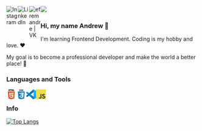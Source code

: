 [<img align="left" alt="Instagram" width="30px" src="https://cdn.jsdelivr.net/npm/simple-icons@v3/icons/telegram.svg" />][telegram]
[<img align="left" alt="LinkedIn" width="30px" src="https://cdn.jsdelivr.net/npm/simple-icons@v3/icons/linkedin.svg" />][linkedin]
[<img align="left" alt="efremandre | VK" width="30px" src="https://cdn.jsdelivr.net/npm/simple-icons@v3/icons/vk.svg" />][vk]
[<img src="https://www.codewars.com/users/efremandre/badges/micro" />][Codewars]

### Hi, my name Andrew 👋

I'm learning Frontend Development. Coding is my hobby and love. ❤️

My goal is to become a professional developer and make the world a better place! 💪

### Languages and Tools

<!-- <img align="left" alt="React" width="26px" src="https://raw.githubusercontent.com/github/explore/80688e429a7d4ef2fca1e82350fe8e3517d3494d/topics/react/react.png" /> -->
<img align="left" alt="HTML5" width="26px" src="https://raw.githubusercontent.com/github/explore/80688e429a7d4ef2fca1e82350fe8e3517d3494d/topics/html/html.png" />
<img align="left" alt="CSS3" width="26px" src="https://raw.githubusercontent.com/github/explore/80688e429a7d4ef2fca1e82350fe8e3517d3494d/topics/css/css.png" />
<!-- <img align="left" alt="Sass" width="26px" src="https://raw.githubusercontent.com/github/explore/80688e429a7d4ef2fca1e82350fe8e3517d3494d/topics/sass/sass.png" /> -->
<img align="left" alt="Visual Studio Code" width="26px" src="https://raw.githubusercontent.com/github/explore/80688e429a7d4ef2fca1e82350fe8e3517d3494d/topics/visual-studio-code/visual-studio-code.png" />
<img align="left" alt="JavaScript" width="26px" src="https://raw.githubusercontent.com/github/explore/80688e429a7d4ef2fca1e82350fe8e3517d3494d/topics/javascript/javascript.png" />

<!-- ![visitor badge](https://visitor-badge.glitch.me/badge?page_id=efremandre.visitor-badge&left_text=My%20Page%20Visitors) -->
</br>

### Info

[![Top Langs](https://github-readme-stats.vercel.app/api/top-langs/?username=efremandre&layout=compact)](https://github.com/efremandre/github-readme-stats)

</br>

[telegram]: https://t.me/samodurovv
[linkedin]: https://www.linkedin.com/in/%D0%B0%D0%BD%D0%B4%D1%80%D0%B5%D0%B9-%D0%B5%D1%84%D1%80%D0%B5%D0%BC%D0%BE%D0%B2-aa2812127
[vk]: https://vk.com/efremandre
[Codewars]: https://www.codewars.com/users/efremandre
